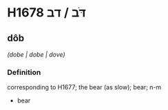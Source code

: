 # H1678 דֹּב / דב

## dôb

_(dobe | dobe | dove)_

### Definition

corresponding to H1677; the bear (as slow); bear; n-m

- bear
